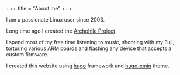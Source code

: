 +++
title = "About me"
+++

I am a passionate Linux user since 2003. 

Long time ago I created the [Archphile Project](https://archphile.org).

I spend most of my free time listening to music, shooting with my Fuji, torturing various ARM boards and flashing any device that accepts a custom firmware.

I created this website using [hugo](https://gohugo.io/ ) framework and [hugo-xmin](https://themes.gohugo.io/hugo-xmin/) theme.

